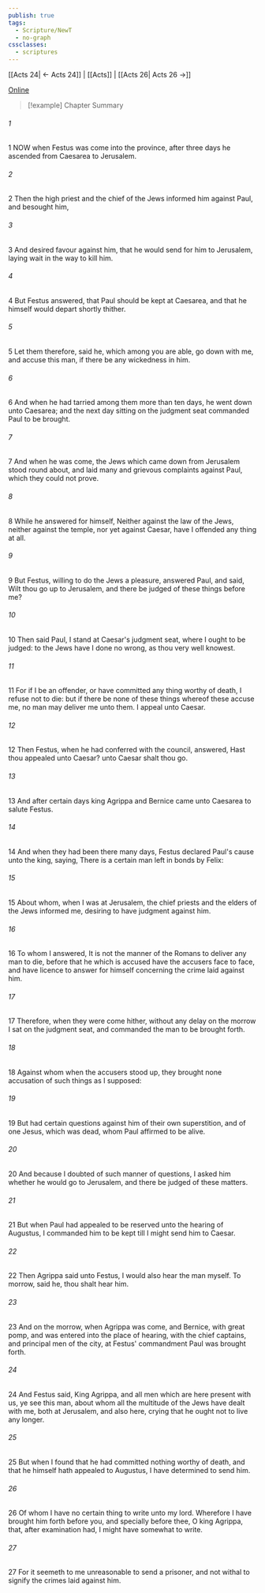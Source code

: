 ```yaml
---
publish: true
tags:
  - Scripture/NewT
  - no-graph
cssclasses:
  - scriptures
---
```

[[Acts 24| ← Acts 24]] | [[Acts]] | [[Acts 26| Acts 26 →]]

[Online](https://churchofjesuschrist.org/study/scriptures/nt/acts/25?lang=eng)

>[!example] Chapter Summary
>
###### 1
1 NOW when Festus was come into the province, after three days he ascended from Caesarea to Jerusalem.
###### 2
2 Then the high priest and the chief of the Jews informed him against Paul, and besought him,
###### 3
3 And desired favour against him, that he would send for him to Jerusalem, laying wait in the way to kill him.
###### 4
4 But Festus answered, that Paul should be kept at Caesarea, and that he himself would depart shortly thither.
###### 5
5 Let them therefore, said he, which among you are able, go down with me, and accuse this man, if there be any wickedness in him.
###### 6
6 And when he had tarried among them more than ten days, he went down unto Caesarea; and the next day sitting on the judgment seat commanded Paul to be brought.
###### 7
7 And when he was come, the Jews which came down from Jerusalem stood round about, and laid many and grievous complaints against Paul, which they could not prove.
###### 8
8 While he answered for himself, Neither against the law of the Jews, neither against the temple, nor yet against Caesar, have I offended any thing at all.
###### 9
9 But Festus, willing to do the Jews a pleasure, answered Paul, and said, Wilt thou go up to Jerusalem, and there be judged of these things before me?
###### 10
10 Then said Paul, I stand at Caesar's judgment seat, where I ought to be judged: to the Jews have I done no wrong, as thou very well knowest.
###### 11
11 For if I be an offender, or have committed any thing worthy of death, I refuse not to die: but if there be none of these things whereof these accuse me, no man may deliver me unto them. I appeal unto Caesar.
###### 12
12 Then Festus, when he had conferred with the council, answered, Hast thou appealed unto Caesar? unto Caesar shalt thou go.
###### 13
13 And after certain days king Agrippa and Bernice came unto Caesarea to salute Festus.
###### 14
14 And when they had been there many days, Festus declared Paul's cause unto the king, saying, There is a certain man left in bonds by Felix:
###### 15
15 About whom, when I was at Jerusalem, the chief priests and the elders of the Jews informed me, desiring to have judgment against him.
###### 16
16 To whom I answered, It is not the manner of the Romans to deliver any man to die, before that he which is accused have the accusers face to face, and have licence to answer for himself concerning the crime laid against him.
###### 17
17 Therefore, when they were come hither, without any delay on the morrow I sat on the judgment seat, and commanded the man to be brought forth.
###### 18
18 Against whom when the accusers stood up, they brought none accusation of such things as I supposed:
###### 19
19 But had certain questions against him of their own superstition, and of one Jesus, which was dead, whom Paul affirmed to be alive.
###### 20
20 And because I doubted of such manner of questions, I asked him whether he would go to Jerusalem, and there be judged of these matters.
###### 21
21 But when Paul had appealed to be reserved unto the hearing of Augustus, I commanded him to be kept till I might send him to Caesar.
###### 22
22 Then Agrippa said unto Festus, I would also hear the man myself. To morrow, said he, thou shalt hear him.
###### 23
23 And on the morrow, when Agrippa was come, and Bernice, with great pomp, and was entered into the place of hearing, with the chief captains, and principal men of the city, at Festus' commandment Paul was brought forth.
###### 24
24 And Festus said, King Agrippa, and all men which are here present with us, ye see this man, about whom all the multitude of the Jews have dealt with me, both at Jerusalem, and also here, crying that he ought not to live any longer.
###### 25
25 But when I found that he had committed nothing worthy of death, and that he himself hath appealed to Augustus, I have determined to send him.
###### 26
26 Of whom I have no certain thing to write unto my lord. Wherefore I have brought him forth before you, and specially before thee, O king Agrippa, that, after examination had, I might have somewhat to write.
###### 27
27 For it seemeth to me unreasonable to send a prisoner, and not withal to signify the crimes laid against him.



